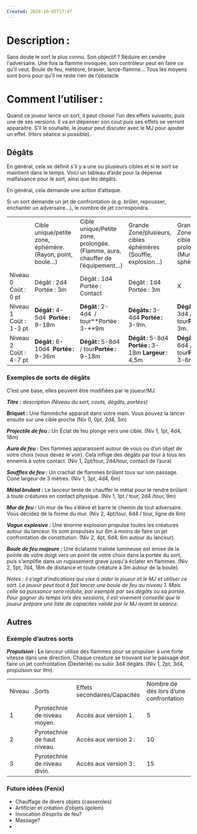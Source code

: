 ```yaml
---
Created: 2024-10-05T17:47
---
```

# Description :

Sans doute le sort le plus connu. Son objectif ? Réduire en cendre l'adversaire. Une fois la flamme invoquée, son contrôleur peut en faire ce qu'il veut. Boule de feu, météore, brasier, lance-flamme... Tous les moyens sont bons pour qu'il ne reste rien de l'obstacle

# Comment l’utiliser :

Quand ce joueur lance un sort, il peut choisir l’un des effets suivants, puis une de ses versions. Il va en dépenser son cout puis ses effets se verront apparaitre. S’il le souhaite, le joueur peut discuter avec le MJ pour ajouter un effet. (Hors séance si possible).

## Dégâts

En général, cela se définit s'il y a une ou plusieurs cibles et si le sort se maintient dans le temps. Voici un tableau d’aide pour la dépense malfaisance pour le sort, ainsi que les dégâts.

En général, cela demande une action d’attaque.

Si un sort demande un jet de confrontation (e.g. brûler, repousser, enchanter un adversaire…), le nombre de jet correspondra.

|   |   |   |   |   |
|---|---|---|---|---|
||Cible unique/petite zone, éphémère. (Rayon, point, boule…)|Cible unique/Petite zone, prolongée. (Flamme, aura, chauffer de l’équipement…)|Grande Zone/plusieurs, cibles éphémères (Souffle, explosion…)|Grande Zone/plusieurs cibles, prolongées. (Mur, sphère…)|
|Niveau 0  <br>Coût : 0 pt|Dégât : 2d4  <br>Portée : 3m|Dégât : 1d4  <br>Portée : Contact|Dégât : 1d4  <br>Portée : 3m|X|
|Niveau 1  <br>Coût : 1-3 pt|**Dégât :** 4-5d4  **Portée :** 9-18m|**Dégât :** 2-4d4  / tour**Portée : 3-**9m|**Dégâts :** 3-4d4 **Portée :** 3-9m.|**Dégâts :** 2-3d4 / tour**Portée :** 3m.|
|Niveau 2  <br>Coût : 4-7 pt|**Dégât :** 6-10d4  **Portée :** 9-36m|**Dégât :** 5-8d4 / tour**Portée :** 9-18m|**Dégât :** 5-8d4 **Portée :** 3-18m **Largeur :** 4,5m|**Dégâts :** 4-6d4 / tour**Portée :** 3-6m|

### **Exemples de sorts de dégâts**

C’est une base, elles peuvent être modifiées par le joueur/MJ.

_**Titre :** description (Niveau du sort, couts, dégâts, portées)_

**Briquet :** Une flammèche apparait dans votre main. Vous pouvez la lancer ensuite sur une cible proche (Niv 0, 0pt, 2d4, 3m)

_**Projectile de feu :**_ Un Éclat de feu plonge vers une cible. (Niv 1, 1pt, 4d4, 18m)

_**Aura de feu :**_ Des flammes apparaissent autour de vous ou d’un objet de votre choix (vous devez le voir). Cela inflige des dégâts par tour à tous les ennemis à votre contact. (Niv 1, 2pt/tour, 2d4/tour, contact de l’aura)

_**Souffles de feu :**_ Un crachat de flammes brûlant tous sur son passage. Cone largeur de 3 mètres. (Niv 1, 3pt, 4d4, 6m)

_**Métal brulant :**_ Le lanceur tente de chauffer le métal pour le rendre brûlant à toute créatures en contact physique. (Niv 1, 1pt / tour, 2d4 /tour, 9m)

_**Mur de feu :**_ Un mur de feu s’élève et barre le chemin de tout adversaire. Vous décidez de la forme du mur. (Niv 2, 4pt/tour, 6d4 / tour, ligne de 6m)

_**Vague explosive :**_ Une énorme explosion propulse toutes les créatures autour du lanceur. Ils sont propulsés sur 6m à moins de faire un jet confrontation de constitution. (Niv 2, 4pt, 6d4, 6m autour du lanceur).

_**Boule de feu majeure :**_ Une éclatante traînée lumineuse est émise de la pointe de votre doigt vers un point de votre choix dans la portée du sort, puis s'amplifie dans un rugissement grave jusqu'à éclater en flammes. (Niv 2, 5pt, 7d4, 18m de disitance et toute créature à 3m autour de la boule).

  

_Notes : il s’agit d’indications qui vise à aider le joueur et le MJ et utiliser ce sort. Le joueur peut tout à fait lancer une boule de feu au niveau 1. Mais celle sa puissance sera réduite, par exemple par ses dégâts ou sa portée._  
_Pour gagner du temps lors des sessions, il est vivement conseillé que le joueur prépare une liste de capacités validé par le MJ avant la séance._

## Autres

### **Exemple d’autres sorts**

_**Propulsion :**_ **L**e lanceur utilise des flammes pour se propulser à une forte vitesse dans une direction. Chaque creature se trouvant sur le passage doit faire un jet confrontation (Dextérité) ou subir 3d4 dégâts. (Niv 1, 2pt, 3d4, propulsion sur 9m).

  

|   |   |   |   |
|---|---|---|---|
|Niveau|Sorts|Effets secondaires/Capacités|Nombre de dés lors d’une confrontation|
|1|Pyrotechnie de niveau moyen.|Accès aux version 1.|5|
|2|Pyrotechnie de haut niveau.|Accès aux version 2 :|10|
|3|Pyrotechnie de niveau divin.|Accès aux version 3 :|15|

### Future idées (Fenix)

- Chauffage de divers objets (casseroles)
- Artificier et création d’objets (golem)
- Invocation d’esprits de feu?
- Massage?
-